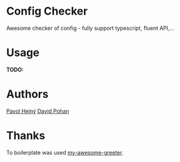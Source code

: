 # Config Checker

Awesome checker of config - fully support typescript, fluent API,...

# Usage

__TODO:__


# Authors

[Pavol Hejný](https://www.pavolhejny.com/)
[David Pohan](https://davidpohan.cz/)


# Thanks

To boilerplate was used [my-awesome-greeter](https://github.com/caki0915/my-awesome-greeter).